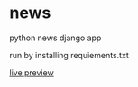 # news


python news django app

run by installing requiements.txt

[live preview](https://my-news-django-app.herokuapp.com/)
